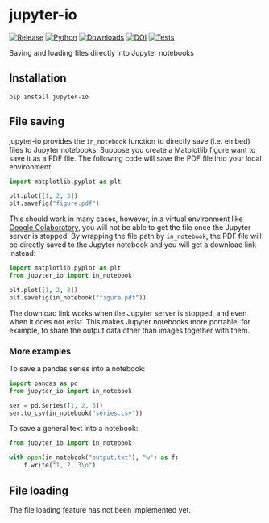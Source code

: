 # jupyter-io

[![Release](https://img.shields.io/pypi/v/jupyter-io?label=Release&color=cornflowerblue&style=flat-square)](https://pypi.org/project/jupyter-io/)
[![Python](https://img.shields.io/pypi/pyversions/jupyter-io?label=Python&color=cornflowerblue&style=flat-square)](https://pypi.org/project/jupyter-io/)
[![Downloads](https://img.shields.io/pypi/dm/jupyter-io?label=Downloads&color=cornflowerblue&style=flat-square)](https://pepy.tech/project/jupyter-io)
[![DOI](https://img.shields.io/badge/DOI-10.5281/zenodo.14379974-cornflowerblue?style=flat-square)](https://doi.org/10.5281/zenodo.14379974)
[![Tests](https://img.shields.io/github/actions/workflow/status/astropenguin/jupyter-io/tests.yaml?label=Tests&style=flat-square)](https://github.com/astropenguin/jupyter-io/actions)

Saving and loading files directly into Jupyter notebooks

## Installation

```shell
pip install jupyter-io
```

## File saving

jupyter-io provides the `in_notebook` function to directly save (i.e. embed) files to Jupyter notebooks.
Suppose you create a Matplotlib figure want to save it as a PDF file.
The following code will save the PDF file into your local environment:
```python
import matplotlib.pyplot as plt

plt.plot([1, 2, 3])
plt.savefig("figure.pdf")
```
This should work in many cases, however, in a virtual environment like [Google Colaboratory](https://colab.research.google.com/), you will not be able to get the file once the Jupyter server is stopped.
By wrapping the file path by `in_notebook`, the PDF file will be directly saved to the Jupyter notebook and you will get a download link instead:
```python
import matplotlib.pyplot as plt
from jupyter_io import in_notebook

plt.plot([1, 2, 3])
plt.savefig(in_notebook("figure.pdf"))
```
The download link works when the Jupyter server is stopped, and even when it does not exist.
This makes Jupyter notebooks more portable, for example, to share the output data other than images together with them.

### More examples

To save a pandas series into a notebook:

```python
import pandas as pd
from jupyter_io import in_notebook

ser = pd.Series([1, 2, 3])
ser.to_csv(in_notebook("series.csv"))
```

To save a general text into a notebook:

```python
from jupyter_io import in_notebook

with open(in_notebook("output.txt"), "w") as f:
    f.write("1, 2, 3\n")
```

## File loading

The file loading feature has not been implemented yet.
